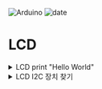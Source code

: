 ![Arduino](https://img.shields.io/badge/Arduino-00878F?style=flat-square&logo=Arduino&logoColor=white)   ![date](https://img.shields.io/badge/Date-2025--03--25_(week4)-green)

# LCD

<details>
<summary>LCD print "Hello World"</summary>
<p></p>
  
```c
#include <LiquidCrystal_I2C.h>
#include <Wire.h>

LiquidCrystal_I2C lcd(0x27, 16, 2);

void setup(){
  lcd.init();
  lcd.backlight();
  lcd.print("LCD init");
  delay(2000);
  lcd.clear();
}

void loop(){
  lcd.setCursor(16,0);
  lcd.print("Hello, World!");

  for (int position = 0; position < 16; position++){
    lcd.scrollDisplayLeft();
    delay(150);
  }
}
```
</details>

<details>
<summary>LCD I2C 장치 찾기</summary>
<p></p>
  
```c

#include <Wire.h>

void setup()
{
  Serial.begin(9600);
  Wire.begin();
  Serial.println("I2C Running");
  
}

void loop()
{
  Serial.println("Scanning");
  for (byte address = 1;address <127; address++){
    Wire.beginTransmission(address);
    if(Wire.endTransmission() == 0){
      Serial.print("I2C 장치 발견 : 0x");
      Serial.println(address, HEX);
      delay(500);
    }
  }
  Serial.println("Scan Complete");
  delay(5000);
      
}
```
</details>

